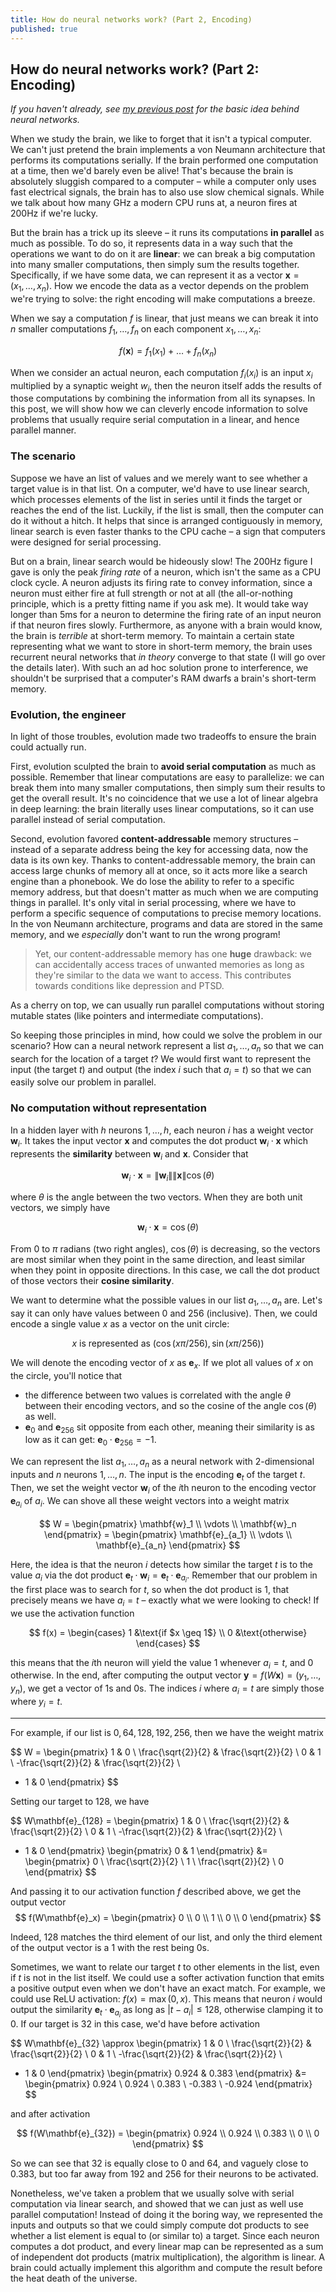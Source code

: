 ```yaml
---
title: How do neural networks work? (Part 2, Encoding)
published: true
---
```

## How do neural networks work? (Part 2: Encoding)

*If you haven't already, see [my previous post](https://dualcoding.net/neural-networks-part-1/) for the basic idea behind neural networks.*

When we study the brain, we like to forget that it isn't a typical computer. We can't just pretend the brain implements a von Neumann architecture that performs its computations serially. If the brain performed one computation at a time, then we'd barely even be alive! That's because the brain is absolutely sluggish compared to a computer – while a computer only uses fast electrical signals, the brain has to also use slow chemical signals. While we talk about how many GHz a modern CPU runs at, a neuron fires at 200Hz if we're lucky. 

But the brain has a trick up its sleeve – it runs its computations **in parallel** as much as possible. To do so, it represents data in a way such that the operations we want to do on it are **linear**: we can break a big computation into many smaller computations, then simply sum the results together. Specifically, if we have some data, we can represent it as a vector $\mathbf{x} = (x_1, \dots, x_n)$. How we encode the data as a vector depends on the problem we're trying to solve: the right encoding will make computations a breeze.

When we say a computation $f$ is linear, that just means we can break it into $n$ smaller computations $f_1, \dots, f_n$ on each component $x_1, \dots, x_n$:


$$
f(\mathbf{x}) = f_1(x_1) + \dots + f_n(x_n)
$$



When we consider an actual neuron, each computation $f_i(x_i)$ is an input $x_i$ multiplied by a synaptic weight $w_i$, then the neuron itself adds the results of those computations by combining the information from all its synapses. In this post, we will show how we can cleverly encode information to solve problems that usually require serial computation in a linear, and hence parallel manner. 

### The scenario

Suppose we have an list of values and we merely want to see whether a target value is in that list. On a computer, we'd have to use linear search, which processes elements of the list in series until it finds the target or reaches the end of the list. Luckily, if the list is small, then the computer can do it without a hitch. It helps that since is arranged contiguously in memory, linear search is even faster thanks to the CPU cache – a sign that computers were designed for serial processing.

But on a brain, linear search would be hideously slow! The 200Hz figure I gave is only the peak *firing rate* of a neuron, which isn't the same as a CPU clock cycle. A neuron adjusts its firing rate to convey information, since a neuron must either fire at full strength or not at all (the all-or-nothing principle, which is a pretty fitting name if you ask me). It would take way longer than 5ms for a neuron to determine the firing rate of an input neuron if that neuron fires slowly. Furthermore, as anyone with a brain would know, the brain is *terrible* at short-term memory. To maintain a certain state representing what we want to store in short-term memory, the brain uses recurrent neural networks that *in theory* converge to that state (I will go over the details later). With such an ad hoc solution prone to interference, we shouldn't be surprised that a computer's RAM dwarfs a brain's short-term memory.

### Evolution, the engineer

In light of those troubles, evolution made two tradeoffs to ensure the brain could actually run.

First, evolution sculpted the brain to **avoid serial computation** as much as possible. Remember that linear computations are easy to parallelize: we can break them into many smaller computations, then simply sum their results to get the overall result. It's no coincidence that we use a lot of linear algebra in deep learning: the brain literally uses linear computations, so it can use parallel instead of serial computation.

Second, evolution favored **content-addressable** memory structures – instead of a separate address being the key for accessing data, now the data is its own key. Thanks to content-addressable memory, the brain can access large chunks of memory all at once, so it acts more like a search engine than a phonebook. We do lose the ability to refer to a specific memory address, but that doesn't matter as much when we are computing things in parallel. It's only vital in serial processing, where we have to perform a specific sequence of computations to precise memory locations. In the von Neumann architecture, programs and data are stored in the same memory, and we *especially* don't want to run the wrong program!

> Yet, our content-addressable memory has one **huge** drawback: we can accidentally access traces of unwanted memories as long as they're similar to the data we want to access. This contributes towards conditions like depression and PTSD.

As a cherry on top, we can usually run parallel computations without storing mutable states (like pointers and intermediate computations). 

So keeping those principles in mind, how could we solve the problem in our scenario? How can a neural network represent a list $a_1, \dots, a_n$ so that we can search for the location of a target $t$? We would first want to represent the input (the target $t$) and output (the index $i$ such that $a_i = t$) so that we can easily solve our problem in parallel.

### No computation without representation

In a hidden layer with $h$ neurons $1, \dots, h$, each neuron $i$ has a weight vector $\mathbf{w}_i$. It takes the input vector $\mathbf{x}$ and computes the dot product $\mathbf{w}_i \cdot \mathbf{x}$ which represents the **similarity** between $\mathbf{w}_i$ and $\mathbf{x}$. Consider that


$$
\mathbf{w}_i \cdot \mathbf{x} = \|\mathbf{w}_i\| \|\mathbf{x}\| \cos(\theta)
$$


where $\theta$ is the angle between the two vectors. When they are both unit vectors, we simply have


$$
\mathbf{w}_i \cdot \mathbf{x} = \cos(\theta)
$$


From $0$ to $\pi$ radians (two right angles), $\cos(\theta)$ is decreasing, so the vectors are most similar when they point in the same direction, and least similar when they point in opposite directions. In this case, we call the dot product of those vectors their **cosine similarity**.

We want to determine what the possible values in our list $a_1, \dots, a_n$ are. Let's say it can only have values between $0$ and $256$ (inclusive). Then, we could encode a single value $x$ as a vector on the unit circle:


$$
x \text{ is represented as } (\cos(x \pi/256), \sin(x \pi/256))
$$


We will denote the encoding vector of $x$ as $\mathbf{e}_x$. If we plot all values of $x$ on the circle, you'll notice that

- the difference between two values is correlated with the angle $\theta$ between their encoding vectors, and so the cosine of the angle $\cos(\theta)$ as well.
- $\mathbf{e}_0$ and $\mathbf{e}_{256}$ sit opposite from each other, meaning their similarity is as low as it can get: $\mathbf{e}_0 \cdot \mathbf{e}_{256} = -1$.

We can represent the list $a_1, \dots, a_n$ as a neural network with $2$-dimensional inputs and $n$ neurons $1, \dots, n$. The input is the encoding $\mathbf{e}_t$ of the target $t$. Then, we set the weight vector $\mathbf{w}_i$ of the $i$th neuron to the encoding vector $\mathbf{e}_{a_i}$ of $a_i$. We can shove all these weight vectors into a weight matrix


$$
W = \begin{pmatrix}
\mathbf{w}_1 \\
\vdots \\
\mathbf{w}_n
\end{pmatrix} = \begin{pmatrix}
\mathbf{e}_{a_1} \\
\vdots \\
\mathbf{e}_{a_n}
\end{pmatrix}
$$


Here, the idea is that the neuron $i$ detects how similar the target $t$ is to the value $a_i$ via the dot product $\mathbf{e}_t \cdot \mathbf{w}_i = \mathbf{e}_t \cdot \mathbf{e}_{a_i}$. Remember that our problem in the first place was to search for $t$, so when the dot product is $1$, that precisely means we have $a_i = t$ – exactly what we were looking to check! If we use the activation function 


$$
f(x) = \begin{cases}
1 &\text{if $x \geq 1$} \\
0 &\text{otherwise}
\end{cases}
$$


this means that the $i$th neuron will yield the value $1$ whenever $a_i = t$, and $0$ otherwise. In the end, after computing the output vector $\mathbf{y} = f(W\mathbf{x}) = (y_1, \dots, y_n)$, we get a vector of $1$s and $0$s. The indices $i$ where $a_i = t$ are simply those where $y_i = t$.

---

For example, if our list is $0, 64, 128, 192, 256$, then we have the weight matrix


$$
W = \begin{pmatrix}
1 & 0 \\
\frac{\sqrt{2}}{2} & \frac{\sqrt{2}}{2} \\
0 & 1 \\
-\frac{\sqrt{2}}{2} & \frac{\sqrt{2}}{2} \\
- 1 & 0
\end{pmatrix}
$$


Setting our target to $128$, we have


$$
W\mathbf{e}_{128} = \begin{pmatrix}
1 & 0 \\
\frac{\sqrt{2}}{2} & \frac{\sqrt{2}}{2} \\
0 & 1 \\
-\frac{\sqrt{2}}{2} & \frac{\sqrt{2}}{2} \\
- 1 & 0
\end{pmatrix} \begin{pmatrix}
0 & 1
\end{pmatrix} &= \begin{pmatrix}
0 \\
\frac{\sqrt{2}}{2} \\
1 \\
\frac{\sqrt{2}}{2} \\
0
\end{pmatrix}
$$


And passing it to our activation function $f$ described above, we get the output vector
$$
f(W\mathbf{e}_x) = \begin{pmatrix}
0 \\
0 \\
1 \\
0 \\
0
\end{pmatrix}
$$


Indeed, $128$ matches the third element of our list, and only the third element of the output vector is a $1$ with the rest being $0$s.

Sometimes, we want to relate our target $t$ to other elements in the list, even if $t$ is not in the list itself. We could use a softer activation function that emits a positive output even when we don't have an exact match. For example, we could use ReLU activation: $f(x) = \max(0, x)$. This means that neuron $i$ would output the similarity $\mathbf{e}_{t} \cdot \mathbf{e}_{a_i}$ as long as $|t - a_i| \leq 128$, otherwise clamping it to $0$. If our target is $32$ in this case, we'd have before activation


$$
W\mathbf{e}_{32} \approx \begin{pmatrix}
1 & 0 \\
\frac{\sqrt{2}}{2} & \frac{\sqrt{2}}{2} \\
0 & 1 \\
-\frac{\sqrt{2}}{2} & \frac{\sqrt{2}}{2} \\
- 1 & 0
\end{pmatrix} \begin{pmatrix}
0.924 & 0.383 
\end{pmatrix} &= \begin{pmatrix}
0.924 \\
0.924 \\
0.383 \\
-0.383 \\
-0.924
\end{pmatrix}
$$


and after activation


$$
f(W\mathbf{e}_{32}) = \begin{pmatrix}
0.924 \\
0.924 \\
0.383 \\
0 \\
0
\end{pmatrix}
$$


So we can see that $32$ is equally close to $0$ and $64$, and vaguely close to $0.383$, but too far away from $192$ and $256$ for their neurons to be activated.

Nonetheless, we've taken a problem that we usually solve with serial computation via linear search, and showed that we can just as well use parallel computation! Instead of doing it the boring way, we represented the inputs and outputs so that we could simply compute dot products to see whether a list element is equal to (or similar to) a target. Since each neuron computes a dot product, and every linear map can be represented as a sum of independent dot products (matrix multiplication), the algorithm is linear. A brain could actually implement this algorithm and compute the result before the heat death of the universe.


